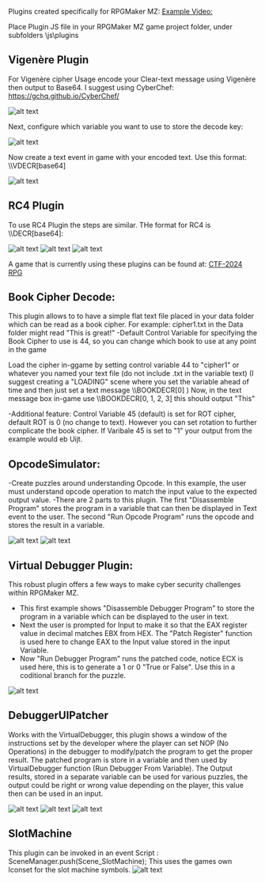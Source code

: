 Plugins created specifically for RPGMaker MZ: [Example Video:](https://youtu.be/uT13-NyckQg)

Place Plugin JS file in your RPGMaker MZ game project folder, under subfolders \js\plugins

## Vigenère Plugin

For Vigenère cipher Usage encode your Clear-text message using Vigenère then output to Base64.
  I suggest using CyberChef: https://gchq.github.io/CyberChef/

![alt text](https://raw.githubusercontent.com/securitymagic/rpgmakermz/main/images/vigenere-recipe.png "Vigenere CyberChef Recipe")

Next, configure which variable you want to use to store the decode key:

![alt text](https://raw.githubusercontent.com/securitymagic/rpgmakermz/main/images/vigenereplugin.png "Vigenere Plugin Manager")

Now create a text event in game with your encoded text. Use this format: \\\\VDECR[base64]

![alt text](https://raw.githubusercontent.com/securitymagic/rpgmakermz/main/images/vigenere-use.png "Vigenere Usage Example")

## RC4 Plugin

To use RC4 Plugin the steps are similar. THe format for RC4 is \\\\DECR[base64]:

![alt text](https://raw.githubusercontent.com/securitymagic/rpgmakermz/main/images/rc4-recipe.png "RC4 CyberChef Recipe")
![alt text](https://raw.githubusercontent.com/securitymagic/rpgmakermz/main/images/rc4plugin.png "RC4 Plugin Manager")
![alt text](https://raw.githubusercontent.com/securitymagic/rpgmakermz/main/images/rc4-use.png "RC4 Usage Example")

A game that is currently using these plugins can be found at: [CTF-2024 RPG](https://lukeacha.itch.io/capture-the-flag-2024)

## Book Cipher Decode:

This plugin allows to to have a simple flat text file placed in your data folder which can be read as a book cipher. 
For example: cipher1.txt in the Data folder might read "This is great!"
-Default Control Variable for specifying the Book Cipher to use is 44, so you can change which book to use at any point in the game

Load the cipher in-ggame by setting control variable 44 to "cipher1" or whatever you named your text file (do not include .txt in the variable text)
(I suggest creating a "LOADING" scene where you set the variable ahead of time and then just set a text message \\\\BOOKDECR[0] )
Now, in the text message box in-game use \\\\BOOKDECR[0, 1, 2, 3] this should output "This"

-Additional feature: Control Variable 45 (default) is set for ROT cipher, default ROT is 0 (no change to text). However you can set rotation to further complicate the book cipher. If Varibale 45 is set to "1" your output from the example would eb Uijt.

## OpcodeSimulator:

 -Create puzzles around understanding Opcode. In this example, the user must understand opcode operation to match the input value to the expected output value. 
 -There are 2 parts to this plugin. The first "Disassemble Program" stores the program in a variable that can then be displayed in Text event to the user. The second "Run Opcode Program" runs the opcode and stores the result in a variable.

 ![alt text](https://raw.githubusercontent.com/securitymagic/rpgmakermz/main/images/opcode1.png "Opcode setup")
 ![alt text](https://raw.githubusercontent.com/securitymagic/rpgmakermz/main/images/opcode2.png "Opcode Event")
 

## Virtual Debugger Plugin:


This robust plugin offers a few ways to make cyber security challenges within RPGMaker MZ.
  - This first example shows "Disassemble Debugger Program" to store the program in a variable which can be displayed to the user in text.
  - Next the user is prompted for Input to make it so that the EAX register value in decimal matches EBX from HEX. The "Patch Register" function is used here to change EAX to the Input value stored in the input Variable.
  - Now "Run Debugger Program" runs the patched code, notice ECX is used here, this is to generate a 1 or 0 "True or False". Use this in a coditional branch for the puzzle.

![alt text](https://raw.githubusercontent.com/securitymagic/rpgmakermz/main/images/patch.png "Patch Register Event")


  ## DebuggerUIPatcher

  Works with the VirtualDebugger, this plugin shows a window of the instructions set by the developer where the player can set NOP (No Operations) in the debugger to modify/patch the program to get the proper result. The patched program is store in a variable 
  and then used by VirtualDebugger function (Run Debugger From Variable). The Output results, stored in a separate variable can be used for various puzzles, the output could be right or wrong value depending on the player, this value then can be used in an input.

  ![alt text](https://raw.githubusercontent.com/securitymagic/rpgmakermz/main/images/debug1.png "Player View of Debugger")
  ![alt text](https://raw.githubusercontent.com/securitymagic/rpgmakermz/main/images/debug2.png "Debugger Setup")
  ![alt text](https://raw.githubusercontent.com/securitymagic/rpgmakermz/main/images/debug3.png "Debugger Event")

## SlotMachine

This plugin can be invoked in an event Script : SceneManager.push(Scene_SlotMachine);
This uses the games own Iconset for the slot machine symbols.
  ![alt text](https://raw.githubusercontent.com/securitymagic/rpgmakermz/main/images/slots.png "Slot Machine")
